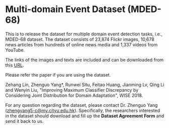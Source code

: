 # Multi-domain Event Dataset (MDED-68)
This is to release the dataset for multiple domain event detection tasks, i.e., MDED-68 dataset. The dataset consists of 23,874 Flickr images, 10,678 news articles from hundreds of online news media and 1,337 videos from YouTube.

The links of the images and texts are included and can be downloaded from this [URL](https://mail2gduteducn-my.sharepoint.com/:f:/g/personal/2111605074_mail2_gdut_edu_cn/EpsQSSzRn25Bj-Wb6wnb0E4BNFzrkSoGCB4-nApRlaW6Cg?e=lpkN4k).

Please refer the paper if you are using the dataset.

Zehang Lin, Zhenguo Yang*, Runwei Situ, Feitao Huang, Jianming Lv, Qing Li and Wenyin Liu, "Improving Maximum Classifier Discrepancy by Considering Joint Distribution for Domain Adaptation", WISE 2018.

For any question regarding the dataset, please contact Dr. Zhenguo Yang (zhengyang5-c@my.cityu.edu.hk). Specifically, the researchers interested in the dataset should download and fill up the **Dataset Agreement Form** and send it back to us.

